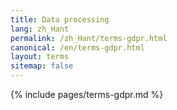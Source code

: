 ```yaml
---
title: Data processing
lang: zh_Hant
permalink: /zh_Hant/terms-gdpr.html
canonical: /en/terms-gdpr.html
layout: terms
sitemap: false
---
```


{% include pages/terms-gdpr.md %}

